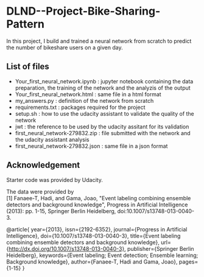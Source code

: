 # DLND--Project-Bike-Sharing-Pattern
In this project, I build and trained a neural network from scratch to predict the number of bikeshare users on a given day.


## List of files  
- Your_first_neural_network.ipynb : jupyter notebook containing the data preparation, the training of the network and the analyzis of the output  
- Your_first_neural_network.html : same file in a html format  
- my_answers.py : definition of the network from scratch  
- requirements.txt : packages required for the project  
- setup.sh : how to use the udacity assistant to validate the quality of the network  
- jwt : the reference to be used by the udacity assitant for its validation  
- first_neural_network-279832.zip : file submitted with the network and the udacity assistant analysis  
- first_neural_network-279832.json : same file in a json format  


## Acknowledgement  
Starter code was provided by Udacity.  

The data were provided by  
[1] Fanaee-T, Hadi, and Gama, Joao, "Event labeling combining ensemble detectors and background knowledge", Progress in Artificial Intelligence (2013): pp. 1-15, Springer Berlin Heidelberg, doi:10.1007/s13748-013-0040-3.

@article{
	year={2013},
	issn={2192-6352},
	journal={Progress in Artificial Intelligence},
	doi={10.1007/s13748-013-0040-3},
	title={Event labeling combining ensemble detectors and background knowledge},
	url={http://dx.doi.org/10.1007/s13748-013-0040-3},
	publisher={Springer Berlin Heidelberg},
	keywords={Event labeling; Event detection; Ensemble learning; Background knowledge},
	author={Fanaee-T, Hadi and Gama, Joao},
	pages={1-15}
}
